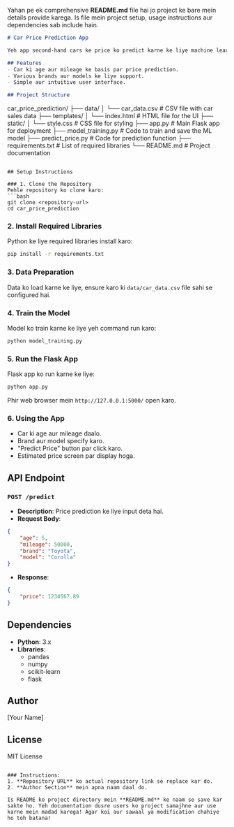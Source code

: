Yahan pe ek comprehensive **README.md** file hai jo project ke bare mein details provide karega. Is file mein project setup, usage instructions aur dependencies sab include hain.

```markdown
# Car Price Prediction App

Yeh app second-hand cars ke price ko predict karne ke liye machine learning model ka use karta hai. Ismein user-friendly web interface hai jahan users car ki details daal ke estimated price dekh sakte hain.

## Features
- Car ki age aur mileage ke basis par price prediction.
- Various brands aur models ke liye support.
- Simple aur intuitive user interface.

## Project Structure
```
car_price_prediction/
├── data/
│   └── car_data.csv               # CSV file with car sales data
├── templates/
│   └── index.html                 # HTML file for the UI
├── static/
│   └── style.css                  # CSS file for styling
├── app.py                         # Main Flask app for deployment
├── model_training.py              # Code to train and save the ML model
├── predict_price.py               # Code for prediction function
├── requirements.txt               # List of required libraries
└── README.md                      # Project documentation
```

## Setup Instructions

### 1. Clone the Repository
Pehle repository ko clone karo:
```bash
git clone <repository-url>
cd car_price_prediction
```

### 2. Install Required Libraries
Python ke liye required libraries install karo:
```bash
pip install -r requirements.txt
```

### 3. Data Preparation
Data ko load karne ke liye, ensure karo ki `data/car_data.csv` file sahi se configured hai.

### 4. Train the Model
Model ko train karne ke liye yeh command run karo:
```bash
python model_training.py
```

### 5. Run the Flask App
Flask app ko run karne ke liye:
```bash
python app.py
```
Phir web browser mein `http://127.0.0.1:5000/` open karo.

### 6. Using the App
- Car ki age aur mileage daalo.
- Brand aur model specify karo.
- "Predict Price" button par click karo.
- Estimated price screen par display hoga.

## API Endpoint
### `POST /predict`
- **Description**: Price prediction ke liye input deta hai.
- **Request Body**:
```json
{
    "age": 5,
    "mileage": 50000,
    "brand": "Toyota",
    "model": "Corolla"
}
```
- **Response**:
```json
{
    "price": 1234567.89
}
```

## Dependencies
- **Python**: 3.x
- **Libraries**:
  - pandas
  - numpy
  - scikit-learn
  - flask

## Author
[Your Name]

## License
MIT License
```

### Instructions:
1. **Repository URL** ko actual repository link se replace kar do.
2. **Author Section** mein apna naam daal do.

Is README ko project directory mein **README.md** ke naam se save kar sakte ho. Yeh documentation dusre users ko project samajhne aur use karne mein madad karega! Agar koi aur sawaal ya modification chahiye ho toh batana!